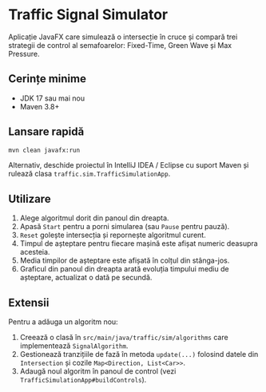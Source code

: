 # Traffic Signal Simulator

Aplicație JavaFX care simulează o intersecție în cruce și compară trei strategii de control al semafoarelor: Fixed-Time, Green Wave și Max Pressure.

## Cerințe minime

- JDK 17 sau mai nou
- Maven 3.8+

## Lansare rapidă

```bash
mvn clean javafx:run
```

Alternativ, deschide proiectul în IntelliJ IDEA / Eclipse cu suport Maven și rulează clasa `traffic.sim.TrafficSimulationApp`.

## Utilizare

1. Alege algoritmul dorit din panoul din dreapta.
2. Apasă `Start` pentru a porni simularea (sau `Pause` pentru pauză).
3. `Reset` golește intersecția și repornește algoritmul curent.
4. Timpul de așteptare pentru fiecare mașină este afișat numeric deasupra acesteia.
5. Media timpilor de așteptare este afișată în colțul din stânga-jos.
6. Graficul din panoul din dreapta arată evoluția timpului mediu de așteptare, actualizat o dată pe secundă.

## Extensii

Pentru a adăuga un algoritm nou:

1. Creează o clasă în `src/main/java/traffic/sim/algorithms` care implementează `SignalAlgorithm`.
2. Gestionează tranzițiile de fază în metoda `update(...)` folosind datele din `Intersection` și cozile `Map<Direction, List<Car>>`.
3. Adaugă noul algoritm în panoul de control (vezi `TrafficSimulationApp#buildControls`).
